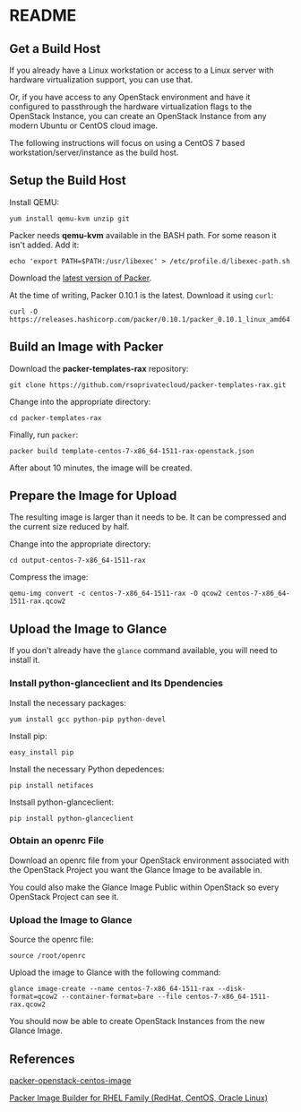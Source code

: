 README
======

Get a Build Host
----------------

If you already have a Linux workstation or access to a Linux server with hardware virtualization support, you can use that.

Or, if you have access to any OpenStack environment and have it configured to passthrough the hardware virtualization flags to the OpenStack Instance, you can create an OpenStack Instance from any modern Ubuntu or CentOS cloud image.

The following instructions will focus on using a CentOS 7 based workstation/server/instance as the build host.

Setup the Build Host
--------------------

Install QEMU:

    yum install qemu-kvm unzip git

Packer needs __qemu-kvm__ available in the BASH path. For some reason it isn't added. Add it:

    echo 'export PATH=$PATH:/usr/libexec' > /etc/profile.d/libexec-path.sh

Download the [latest version of Packer](https://www.packer.io/downloads.html).

At the time of writing, Packer 0.10.1 is the latest. Download it using `curl`:

    curl -O https://releases.hashicorp.com/packer/0.10.1/packer_0.10.1_linux_amd64.zip

Build an Image with Packer
--------------------------

Download the __packer-templates-rax__ repository:

    git clone https://github.com/rsoprivatecloud/packer-templates-rax.git

Change into the appropriate directory:

    cd packer-templates-rax

Finally, run `packer`:

    packer build template-centos-7-x86_64-1511-rax-openstack.json

After about 10 minutes, the image will be created.

Prepare the Image for Upload
----------------------------

The resulting image is larger than it needs to be. It can be compressed and the current size reduced by half.

Change into the appropriate directory:

    cd output-centos-7-x86_64-1511-rax

Compress the image:

    qemu-img convert -c centos-7-x86_64-1511-rax -O qcow2 centos-7-x86_64-1511-rax.qcow2

Upload the Image to Glance
--------------------------

If you don't already have the `glance` command available, you will need to install it.

### Install python-glanceclient and Its Dpendencies

Install the necessary packages:

    yum install gcc python-pip python-devel

Install pip:

    easy_install pip

Install the necessary Python depedences:

    pip install netifaces

Instsall python-glanceclient:

    pip install python-glanceclient

### Obtain an openrc File

Download an openrc file from your OpenStack environment associated with the OpenStack Project you want the Glance Image to be available in.

You could also make the Glance Image Public within OpenStack so every OpenStack Project can see it.

### Upload the Image to Glance

Source the openrc file:

    source /root/openrc

Upload the image to Glance with the following command:

    glance image-create --name centos-7-x86_64-1511-rax --disk-format=qcow2 --container-format=bare --file centos-7-x86_64-1511-rax.qcow2

You should now be able to create OpenStack Instances from the new Glance Image.

References
----------

[packer-openstack-centos-image](https://github.com/jkhelil/packer-openstack-centos-image)

[Packer Image Builder for RHEL Family (RedHat, CentOS, Oracle Linux)](https://github.com/TelekomLabs/packer-rhel)